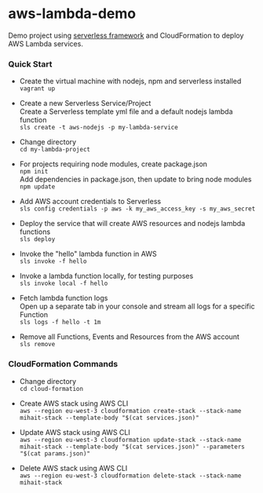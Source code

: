 # aws-lambda-demo
Demo project using [serverless framework](https://github.com/serverless/serverless) and CloudFormation to deploy AWS Lambda services.

### Quick Start
* Create the virtual machine with nodejs, npm and serverless installed  
`vagrant up` 

* Create a new Serverless Service/Project  
Create a Serverless template yml file and a default nodejs lambda function  
`sls create -t aws-nodejs -p my-lambda-service`  

* Change directory  
`cd my-lambda-project`  

* For projects requiring node modules, create package.json  
`npm init`  
Add dependencies in package.json, then update to bring node modules  
`npm update`

* Add AWS account credentials to Serverless  
`sls config credentials -p aws -k my_aws_access_key -s my_aws_secret`

* Deploy the service that will create AWS resources and nodejs lambda functions  
`sls deploy`

* Invoke the "hello" lambda function in AWS  
`sls invoke -f hello`

* Invoke a lambda function locally, for testing purposes  
`sls invoke local -f hello`

* Fetch lambda function logs  
Open up a separate tab in your console and stream all logs for a specific Function    
`sls logs -f hello -t 1m`

* Remove all Functions, Events and Resources from the AWS account  
`sls remove`

### CloudFormation Commands
* Change directory  
`cd cloud-formation`

* Create AWS stack using AWS CLI  
`aws --region eu-west-3 cloudformation create-stack --stack-name mihait-stack --template-body "$(cat services.json)"`

* Update AWS stack using AWS CLI  
`aws --region eu-west-3 cloudformation update-stack --stack-name mihait-stack --template-body "$(cat services.json)" --parameters "$(cat params.json)"`

* Delete AWS stack using AWS CLI  
`aws --region eu-west-3 cloudformation delete-stack --stack-name mihait-stack`
